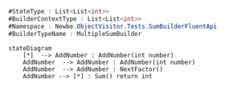 ﻿```cs
#StateType : List<List<int>>
#BuilderContextType : List<List<int>>
#Namespace : Newbe.ObjectVisitor.Tests.SumBuilderFluentApi
#BuilderTypeName : MultipleSumBuilder

```

```mermaid
stateDiagram
    [*]  --> AddNumber : AddNumber(int number)
    AddNumber  --> AddNumber : AddNumber(int number)
    AddNumber  --> AddNumber : NextFactor()
    AddNumber --> [*] : Sum() return int
```
